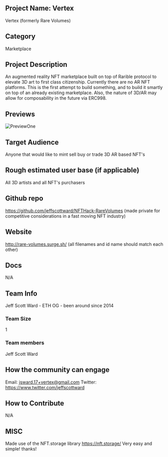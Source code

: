 ## Project Name: Vertex
Vertex (formerly Rare Volumes)

## Category 
Marketplace

## Project Description
An augmented reality NFT marketplace built on top of Rarible protocol to elevate 3D art to first class citizenship. Currently there are no AR NFT platforms. This is the first attempt to build something, and to build it smartly on top of an already existing marketplace. Also, the nature of 3D/AR may allow for composability in the future via ERC998.

<!--Describe your project in a few sentences. -->

## Previews
![PreviewOne](https://youtu.be/HOgJhDHKErY)

<!--Add some screenshots to give a preview of your product-->

## Target Audience
Anyone that would like to mint sell buy or trade 3D AR based NFT's

<!--Describe who will be your project's users-->

## Rough estimated user base (if applicable)
All 3D artists and all NFT's purchasers

<!--How many users do you have right now?-->

## Github repo
https://github.com/jeffscottward/NFTHack-RareVolumes
(made private for competitive considerations in a fast moving NFT industry)
<!--Attach a link to your GitHub repo if it's OSS-->

## Website
http://rare-volumes.surge.sh/
(all filenames and id name should match each other)
<!--Link your website if available-->

## Docs
N/A
<!--Including a link to your project docs!-->

## Team Info
Jeff Scott Ward - ETH OG - been around since 2014
<!-- Introduce your amazing team - how many team members are working on this project and who are they?-->

### Team Size  
1

### Team members  
Jeff Scott Ward

## How the community can engage
Email: jsward.17+vertex@gmail.com
Twitter: https://www.twitter.com/jeffscottward

## How to Contribute
N/A

## MISC
Made use of the NFT.storage library https://nft.storage/
Very easy and simple! thanks!
<!--How can the community contribute to your project?-->